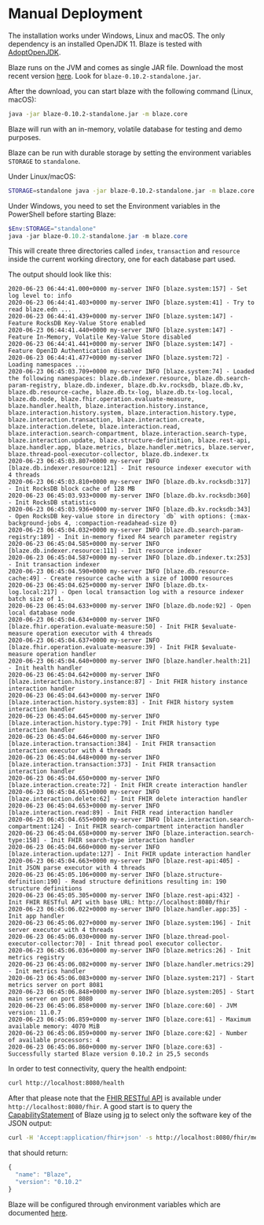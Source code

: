 # Manual Deployment

The installation works under Windows, Linux and macOS. The only dependency is an installed OpenJDK 11. Blaze is tested with [AdoptOpenJDK][1].

Blaze runs on the JVM and comes as single JAR file. Download the most recent version [here](https://github.com/samply/blaze/releases/tag/v0.9.0). Look for `blaze-0.10.2-standalone.jar`.

After the download, you can start blaze with the following command (Linux, macOS):

```bash
java -jar blaze-0.10.2-standalone.jar -m blaze.core
```

Blaze will run with an in-memory, volatile database for testing and demo purposes.

Blaze can be run with durable storage by setting the environment variables `STORAGE` to `standalone`. 

Under Linux/macOS:

```bash
STORAGE=standalone java -jar blaze-0.10.2-standalone.jar -m blaze.core
```

Under Windows, you need to set the Environment variables in the PowerShell before starting Blaze:

```powershell
$Env:STORAGE="standalone"
java -jar blaze-0.10.2-standalone.jar -m blaze.core
```

This will create three directories called `index`, `transaction` and `resource` inside the current working directory, one for each database part used.

The output should look like this:

```text
2020-06-23 06:44:41.000+0000 my-server INFO [blaze.system:157] - Set log level to: info
2020-06-23 06:44:41.403+0000 my-server INFO [blaze.system:41] - Try to read blaze.edn ...
2020-06-23 06:44:41.439+0000 my-server INFO [blaze.system:147] - Feature RocksDB Key-Value Store enabled
2020-06-23 06:44:41.440+0000 my-server INFO [blaze.system:147] - Feature In-Memory, Volatile Key-Value Store disabled
2020-06-23 06:44:41.441+0000 my-server INFO [blaze.system:147] - Feature OpenID Authentication disabled
2020-06-23 06:44:41.477+0000 my-server INFO [blaze.system:72] - Loading namespaces ...
2020-06-23 06:45:03.709+0000 my-server INFO [blaze.system:74] - Loaded the following namespaces: blaze.db.indexer.resource, blaze.db.search-param-registry, blaze.db.indexer, blaze.db.kv.rocksdb, blaze.db.kv, blaze.db.resource-cache, blaze.db.tx-log, blaze.db.tx-log.local, blaze.db.node, blaze.fhir.operation.evaluate-measure, blaze.handler.health, blaze.interaction.history.instance, blaze.interaction.history.system, blaze.interaction.history.type, blaze.interaction.transaction, blaze.interaction.create, blaze.interaction.delete, blaze.interaction.read, blaze.interaction.search-compartment, blaze.interaction.search-type, blaze.interaction.update, blaze.structure-definition, blaze.rest-api, blaze.handler.app, blaze.metrics, blaze.handler.metrics, blaze.server, blaze.thread-pool-executor-collector, blaze.db.indexer.tx
2020-06-23 06:45:03.807+0000 my-server INFO [blaze.db.indexer.resource:121] - Init resource indexer executor with 4 threads
2020-06-23 06:45:03.810+0000 my-server INFO [blaze.db.kv.rocksdb:317] - Init RocksDB block cache of 128 MB
2020-06-23 06:45:03.933+0000 my-server INFO [blaze.db.kv.rocksdb:360] - Init RocksDB statistics
2020-06-23 06:45:03.936+0000 my-server INFO [blaze.db.kv.rocksdb:343] - Open RocksDB key-value store in directory `db` with options: {:max-background-jobs 4, :compaction-readahead-size 0}
2020-06-23 06:45:04.032+0000 my-server INFO [blaze.db.search-param-registry:189] - Init in-memory fixed R4 search parameter registry
2020-06-23 06:45:04.585+0000 my-server INFO [blaze.db.indexer.resource:111] - Init resource indexer
2020-06-23 06:45:04.587+0000 my-server INFO [blaze.db.indexer.tx:253] - Init transaction indexer
2020-06-23 06:45:04.590+0000 my-server INFO [blaze.db.resource-cache:49] - Create resource cache with a size of 10000 resources
2020-06-23 06:45:04.625+0000 my-server INFO [blaze.db.tx-log.local:217] - Open local transaction log with a resource indexer batch size of 1.
2020-06-23 06:45:04.633+0000 my-server INFO [blaze.db.node:92] - Open local database node
2020-06-23 06:45:04.634+0000 my-server INFO [blaze.fhir.operation.evaluate-measure:50] - Init FHIR $evaluate-measure operation executor with 4 threads
2020-06-23 06:45:04.637+0000 my-server INFO [blaze.fhir.operation.evaluate-measure:39] - Init FHIR $evaluate-measure operation handler
2020-06-23 06:45:04.640+0000 my-server INFO [blaze.handler.health:21] - Init health handler
2020-06-23 06:45:04.642+0000 my-server INFO [blaze.interaction.history.instance:87] - Init FHIR history instance interaction handler
2020-06-23 06:45:04.643+0000 my-server INFO [blaze.interaction.history.system:83] - Init FHIR history system interaction handler
2020-06-23 06:45:04.645+0000 my-server INFO [blaze.interaction.history.type:79] - Init FHIR history type interaction handler
2020-06-23 06:45:04.646+0000 my-server INFO [blaze.interaction.transaction:384] - Init FHIR transaction interaction executor with 4 threads
2020-06-23 06:45:04.648+0000 my-server INFO [blaze.interaction.transaction:373] - Init FHIR transaction interaction handler
2020-06-23 06:45:04.650+0000 my-server INFO [blaze.interaction.create:72] - Init FHIR create interaction handler
2020-06-23 06:45:04.651+0000 my-server INFO [blaze.interaction.delete:62] - Init FHIR delete interaction handler
2020-06-23 06:45:04.653+0000 my-server INFO [blaze.interaction.read:89] - Init FHIR read interaction handler
2020-06-23 06:45:04.655+0000 my-server INFO [blaze.interaction.search-compartment:124] - Init FHIR search-compartment interaction handler
2020-06-23 06:45:04.658+0000 my-server INFO [blaze.interaction.search-type:158] - Init FHIR search-type interaction handler
2020-06-23 06:45:04.660+0000 my-server INFO [blaze.interaction.update:127] - Init FHIR update interaction handler
2020-06-23 06:45:04.663+0000 my-server INFO [blaze.rest-api:405] - Init JSON parse executor with 4 threads
2020-06-23 06:45:05.106+0000 my-server INFO [blaze.structure-definition:190] - Read structure definitions resulting in: 190 structure definitions
2020-06-23 06:45:05.305+0000 my-server INFO [blaze.rest-api:432] - Init FHIR RESTful API with base URL: http://localhost:8080/fhir
2020-06-23 06:45:06.022+0000 my-server INFO [blaze.handler.app:35] - Init app handler
2020-06-23 06:45:06.027+0000 my-server INFO [blaze.system:196] - Init server executor with 4 threads
2020-06-23 06:45:06.030+0000 my-server INFO [blaze.thread-pool-executor-collector:70] - Init thread pool executor collector.
2020-06-23 06:45:06.036+0000 my-server INFO [blaze.metrics:26] - Init metrics registry
2020-06-23 06:45:06.082+0000 my-server INFO [blaze.handler.metrics:29] - Init metrics handler
2020-06-23 06:45:06.083+0000 my-server INFO [blaze.system:217] - Start metrics server on port 8081
2020-06-23 06:45:06.848+0000 my-server INFO [blaze.system:205] - Start main server on port 8080
2020-06-23 06:45:06.858+0000 my-server INFO [blaze.core:60] - JVM version: 11.0.7
2020-06-23 06:45:06.859+0000 my-server INFO [blaze.core:61] - Maximum available memory: 4070 MiB
2020-06-23 06:45:06.859+0000 my-server INFO [blaze.core:62] - Number of available processors: 4
2020-06-23 06:45:06.860+0000 my-server INFO [blaze.core:63] - Successfully started Blaze version 0.10.2 in 25,5 seconds
```

In order to test connectivity, query the health endpoint:

```bash
curl http://localhost:8080/health
```

After that please note that the [FHIR RESTful API](https://www.hl7.org/fhir/http.html) is available under `http://localhost:8080/fhir`. A good start is to query the [CapabilityStatement](https://www.hl7.org/fhir/capabilitystatement.html) of Blaze using [jq](https://stedolan.github.io/jq/) to select only the software key of the JSON output:

```bash
curl -H 'Accept:application/fhir+json' -s http://localhost:8080/fhir/metadata | jq .software
```

that should return:

```javascript
{
  "name": "Blaze",
  "version": "0.10.2"
}
```

Blaze will be configured through environment variables which are documented [here][2].

[1]: <https://adoptopenjdk.net>
[2]: <environment-variables.md>
